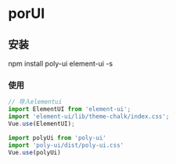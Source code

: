 # porUI

## 安装
npm install poly-ui element-ui -s

### 使用
```javascript
// 导入elementui
import ElementUI from 'element-ui';
import 'element-ui/lib/theme-chalk/index.css';
Vue.use(ElementUI);
```

```javascript
import polyUi from 'poly-ui'
import 'poly-ui/dist/poly-ui.css'
Vue.use(polyUi)
